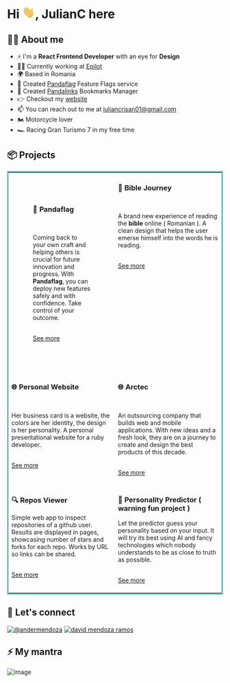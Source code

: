 # Hi <img src="https://raw.githubusercontent.com/ABSphreak/ABSphreak/master/gifs/Hi.gif" width="30px">, JulianC here

## 🧑‍🦱 About me
- ⚡ I'm a **React Frontend Developer** with an eye for **Design**
- 👨‍💻 Currently working at [Epilot](https://epilot.cloud/en/)
- 🌍 Based in Romania
- 🐼 Created [Pandaflag](https://www.pandaflag.com/) Feature Flags service
- 🐼 Created [Pandalinks](https://www.pandalinks.co/) Bookmarks Manager
- 👉 Checkout my [website](https://www.julianc.io/)
- 📫 You can reach out to me at iuliancrisan01@gmail.com
- 🏍️ Motorcycle lover
- 🏎️ Racing Gran Turismo 7 in my free time

## 📦 Projects
<table bordercolor="#66b2b2">
  <tr>
    <td width="50%" valign="top">
      <div style="padding: 50px">
        <h3>🐼 Pandaflag</h3>
        <br />
        <p>
          Coming back to your own craft and helping others is crucial for future innovation and progress. With
          <strong>Pandaflag</strong>, you can deploy new features safely and with confidence. Take control of your
          outcome.
        </p>
        <br />
        <a href="https://www.pandaflag.com/">
          See more
        </a>
        <br />
        <br />
    </td>
    <td width="50%" valign="top">
      <h3>📖 Bible Journey</h3>
      <br />
      <p>
        A brand new experience of reading the <strong>bible</strong> online ( Romanian ). A clean design that helps the
        user emerse himself into the words he is reading.
      </p>
      <br />
      <a href="https://biblejourney.co/">
        See more
      </a>
      <br />
      <br />
      </div>
    </td>
  </tr>

  <tr>
    <td width="50%" valign="top">
      <h3>🌐 Personal Website</h3>
      <br />
      <p>
        Her business card is a website, the colors are her identity, the design is her personality. A personal
        presentational website for a ruby developer.
      </p>
      <br />
      <a href="https://www.claudiavanea.com/">
        See more
      </a>
      <br />
      <br />
    </td>
    <td width="50%" valign="top">
      <h3>🌐 Arctec</h3>
      <br />
      <p>
        An outsourcing company that builds web and mobile applications. With new ideas and a fresh look, they are on a
        journey to create and design the best products of this decade.
      </p>
      <br />
      <a href="https://kind-shockley-2c7b2e.netlify.app/">
        See more
      </a>
      <br />
      <br />
    </td>
  </tr>

  <tr>
    <td width="50%" valign="top">
      <h3>🔍 Repos Viewer</h3>
      <p>
        Simple web app to inspect repositories of a github user. Results are displayed in pages, showcasing number of stars and
        forks for each repo. Works by URL so links can be shared.
      </p>
      <br />
      <a href="https://repos-viewer.vercel.app/">
        See more
      </a>
      <br />
      <br />
    </td>
     <td width="50%" valign="top">
      <h3>🧙 Personality Predictor ( warning fun project )</h3>
      <p>
        Let the predictor guess your personality based on your input. It will try its best using AI and fancy technologies which nobody understands to be as close to truth as possible.
      </p>
      <br />
      <a href="https://personality-predictor.vercel.app/">
        See more
      </a>
      <br />
      <br />
    </td>
  </tr>
</table>

## 🤝 Let's connect
<a href="https://www.linkedin.com/in/iulian-crisan-6a9210162/" target="blank"><img align="center" src="https://img.icons8.com/color/344/linkedin.png" alt="@andermendoza" height="40" width="40" /></a>
<a href="https://twitter.com/IulianCrisan" target="blank"><img align="center" src="https://img.icons8.com/color/344/twitter--v1.png" alt="david mendoza ramos" height="40" width="40" /></a>

## ⚡ My mantra
![image](https://user-images.githubusercontent.com/32306531/197330604-abeffce5-6714-40e2-a65e-d05255b2bba4.png)

